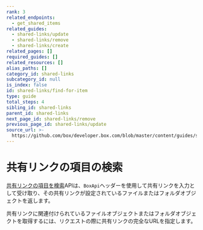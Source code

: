 ```yaml
---
rank: 3
related_endpoints:
  - get_shared_items
related_guides:
  - shared-links/update
  - shared-links/remove
  - shared-links/create
related_pages: []
required_guides: []
related_resources: []
alias_paths: []
category_id: shared-links
subcategory_id: null
is_index: false
id: shared-links/find-for-item
type: guide
total_steps: 4
sibling_id: shared-links
parent_id: shared-links
next_page_id: shared-links/remove
previous_page_id: shared-links/update
source_url: >-
  https://github.com/box/developer.box.com/blob/master/content/guides/shared-links/find-for-item.md
---
```

# 共有リンクの項目の検索

[共有リンクの項目を検索](endpoint://get_shared_items)APIは、`BoxApi`ヘッダーを使用して共有リンクを入力として受け取り、その共有リンクが設定されているファイルまたはフォルダオブジェクトを返します。

共有リンクに関連付けられているファイルオブジェクトまたはフォルダオブジェクトを取得するには、リクエストの際に共有リンクの完全なURLを指定します。

<Samples id="get_shared_items">

</Samples>
